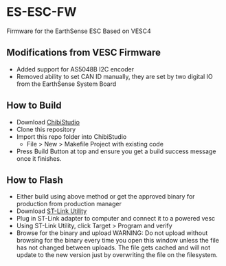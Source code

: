 # ES-ESC-FW
Firmware for the EarthSense ESC Based on VESC4

## Modifications from VESC Firmware
* Added support for AS5048B I2C encoder
* Removed ability to set CAN ID manually, they are set by two digital IO from the EarthSense System Board

## How to Build
* Download [ChibiStudio](https://www.chibios.org/dokuwiki/doku.php?id=chibios:products:chibistudio:start)
* Clone this repository
* Import this repo folder into ChibiStudio
  * File > New > Makefile Project with existing code
* Press Build Button at top and ensure you get a build success message once it finishes.

## How to Flash
* Either build using above method or get the approved binary for production from production manager
* Download [ST-Link Utility](https://www.st.com/en/development-tools/stsw-link004.html)
* Plug in ST-Link adapter to computer and connect it to a powered vesc
* Using ST-Link Utility, click Target > Program and verify
* Browse for the binary and upload
WARNING: Do not upload without browsing for the binary every time you open this window unless the file has not changed between uploads. The file gets cached and will not update to the new version just by overwriting the file on the filesystem.
